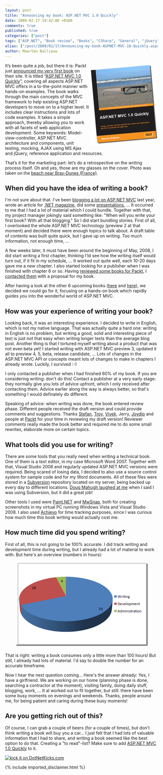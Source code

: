 ```yaml
---
layout: post
title: "Announcing my book: ASP.NET MVC 1.0 Quickly"
date: 2009-02-17 19:42:00 +0100
comments: true
published: true
categories: ["post"]
tags: ["ASP.NET", "Book review", "Books", "CSharp", "General", "jQuery", "MVC", "Personal", "Publications", "Testing"]
alias: ["/post/2009/02/17/Announcing-my-book-ASPNET-MVC-10-Quickly.aspx", "/post/2009/02/17/announcing-my-book-aspnet-mvc-10-quickly.aspx"]
author: Maarten Balliauw
---
```

<p>
<a href="https://www.packtpub.com/asp-net-model-view-controller-1-0-quickly/book" target="_blank"><img style="display: inline; margin: 5px 0px 5px 5px; border-width: 0px" src="/images/WindowsLiveWriter/AnnouncingmybookASP.NETMVC1.0Quickly_D7E4/184719754X_9c5c7835-7f2b-41b1-a4b4-43be5f7704d7.jpg" border="0" alt="ASP.NET MVC 1.0 Quickly" title="ASP.NET MVC 1.0 Quickly" width="222" height="263" align="right" /></a> It&rsquo;s been quite a job, but there it is: Packt just <a href="https://www.packtpub.com/asp-net-model-view-controller-1-0-quickly/book" target="_blank">announced my very first book</a> on their site. It is titled &ldquo;<a href="https://www.packtpub.com/asp-net-model-view-controller-1-0-quickly/book" target="_blank">ASP.NET MVC 1.0 Quickly</a>&rdquo;, covering all aspects ASP.NET MVC offers in a to-the-point manner with hands-on examples. The book walks through the main concepts of the MVC framework to help existing ASP.NET developers to move on to a higher level. It includes clear instructions and lots of code examples. It takes a simple approach, thereby allowing you to work with all facets of web application development. Some keywords: Model-view-controller, ASP.NET MVC architecture and components, unit testing, mocking, AJAX using MS Ajax and jQuery, reference application and resources.
</p>
<p>
That&rsquo;s it for the marketing part: let&rsquo;s do a retrospective on the writing process itself. Oh and yes, those are my glasses on the cover. Photo was taken on the <a href="http://maps.google.com/?ie=UTF8&amp;ll=51.072067,2.485705&amp;spn=0.001453,0.00324&amp;t=h&amp;z=19" target="_blank">beach near Bray-Dunes (France)</a>.
</p>
<h2>When did you have the idea of writing a book?</h2>
<p>
I&#39;m not sure about that. I&#39;ve been <a href="/category/MVC.aspx" target="_blank">blogging a lot on ASP.NET MVC</a> last year, wrote an article for <a href="/post/2008/07/03/Article-on-ASPNET-MVC-in-NET-magazine-21.aspx" target="_blank">.NET magazine</a>, did some <a href="/post/2008/10/15/Introduction-to-ASPNET-MVC-for-VISUG-Presentation-materials.aspx" target="_blank">presentations</a>, ... It occurred to me that I had a lot of material which I could bundle. Together with that, my project manager jokingly said something like: &quot;When will you write your first book? With all that blogging.&quot; So I did start bundling stories. First of all, I overlooked the whole ASP.NET MVC technology (preview 2 at that moment) and decided there were enough topics to talk about. A draft table of contents was built quite quick, but I gave up on writing. Too much information, not enough time, ...
</p>
<p>
A few weeks later, it must have been around the beginning of May, 2008, I did start writing a first chapter, thinking I&#39;ld see how the writing itself would turn out, if it fit in my schedule, ... It worked out quite well, each 10-20 days gave me a new chapter. I also started looking for a publisher when I was finished with chapter 6 or so. Having <a href="/category/Book-review.aspx" target="_blank">reviewed some books for Packt</a>, I <a href="http://www.packtpub.com/author_writing_for_packt_publishing" target="_blank">contacted them</a> with a proposal for my book.
</p>
<p>
After having a look at the other 6 upcoming books (<a href="http://codeclimber.net.nz/archive/2008/08/13/aspnet-mvc-book-wrox.aspx" target="_blank">here</a> and <a href="http://stribny.name/netbits/6-asp-net-mvc-books-so-far" target="_blank">here</a>), we decided we could go for it, focusing on a hands-on book which rapidly guides you into the wonderful world of ASP.NET MVC.
</p>
<h2>How was your experience of writing your book?</h2>
<p>
Looking back, it was an interesting experience. I decided to write in English, which is not my native language. That was actually quite a hard one: writing in English is no problem, but writing a good, solid and interesting piece of text is just not that easy when writing longer texts than the average blog post. Another thing is that I tortured myself writing about a product that was not even beta yet! I started writing with ASP.NET MVC preview 3, updated it all to preview 4, 5, beta, release candidate, ... Lots of changes in the ASP.NET MVC API or concepts meant lots of changes to make in chapters I already wrote. Luckily, I survived :-)
</p>
<p>
I only contacted a publisher when I had finished 60% of my book. If you are considering writing: don&#39;t do this! Contact a publisher at a very early stage: they normally give you lots of advice upfront, which I only received after contacting them. Advice earlier along the way is always better, so that&#39;s something I would definately do different.
</p>
<p>
Speaking of advice: when writing was done, the book entered review phase. Different people received the draft version and could provide comments and suggestions. Thanks <a href="http://developers.pl/blogs/stic/default.aspx" target="_blank">Stefan</a>, <a href="http://www.squaredroot.com" target="_blank">Troy</a>, <a href="http://www.vivekthakur.com/" target="_blank">Vivek</a>, Jerry, <a href="http://aspadvice.com/blogs/joydip/" target="_blank">Joydip</a> and people at <a href="http://www.packtpub.com/" target="_blank">Packt</a> for your time in reviewing my draft version! Reviewer comments really made the book better and required me to do some small rewrites, elaborate more on certain topics.
</p>
<h2>What tools did you use for writing?</h2>
<p>
There are some tools that you really need when writing a technical book. One of them is a text editor, in my case Microsoft Word 2007. Together with that, Visual Studio 2008 and regularly updated ASP.NET MVC versions were required. Being scared of losing data, I decided to also use a source control system for sample code &aacute;nd for my Word documents. All of these files were stored in a <a href="http://subversion.tigris.org/" target="_blank">Subversion</a> repository located on my server, being backed up every day to different locations. <a href="http://twitter.com/dmahugh/status/1126650695" target="_blank">Doug Mahugh laughed at me</a> when I said I was using Subversion, but it did a great job!
</p>
<p>
Other tools I used were <a href="http://www.getpaint.net/" target="_blank">Paint.NET</a> and <a href="http://www.mirekw.com/winfreeware/mwsnap.html" target="_blank">MwSnap</a>, both for creating screenshots in my virtual PC running Windows Vista and Visual Studio 2008. I also used <a href="http://www.achievo.org/" target="_blank">Achievo</a> for time tracking purposes, since I was curious how much time this book writing would actually cost me.
</p>
<h2>How much time did you spend writing?</h2>
<p>
First of all, this is not going to be 100% accurate. I did track writing and development time during writing, but I already had a lot of material to work with. But here&#39;s an overview (numbers in hours):
</p>
<p align="center">
<img style="margin: 5px; border: 0px" src="/images/WindowsLiveWriter/AnnouncingmybookASP.NETMVC1.0Quickly_D7E4/image_937cd91b-614e-4084-9a89-a179a65e1ea0.png" border="0" alt="image" width="437" height="274" /> 
</p>
<p align="left">
That is right: writing a book consumes only a little more than 100 hours! But still, I already had lots of material. I&#39;d say to double the number for an accurate timeframe.
</p>
<p align="left">
Now I hear the next question coming... Here&#39;s the answer already: Yes, I have a girlfriend. We are working on our home (planning phase is done, searching a contractor at the moment), visiting family, doing daily stuff, blogging, work, ... It al worked out to fit together, but still: there have been some busy moments on evenings and weekends. Thanks, people around me, for being patient and caring during these busy moments!
</p>
<h2>Are you getting rich out of this?</h2>
<p align="left">
Of course, I can grab a couple of beers (for a couple of times), but don&#39;t think writing a book will buy you a car... I just felt that I had lots of valuable information that I had to share, and writing a book seemed like the best option to do that. Creating a &quot;to read&quot;-list? Make sure to add <a href="https://www.packtpub.com/asp-net-model-view-controller-1-0-quickly/book" target="_blank">ASP.NET MVC 1.0 Quickly</a> to it.
</p>
<p align="left">
<a href="http://www.dotnetkicks.com/kick/?url=/post/2009/02/17/Announcing-my-book-ASPNET-MVC-10-Quickly.aspx&amp;title=Announcing my book: ASP.NET MVC 1.0 Quickly">
                    <img src="http://www.dotnetkicks.com/Services/Images/KickItImageGenerator.ashx?url=/post/2009/02/17/Announcing-my-book-ASPNET-MVC-10-Quickly.aspx" border="0" alt="kick it on DotNetKicks.com" />
                  </a>
</p>


{% include imported_disclaimer.html %}

